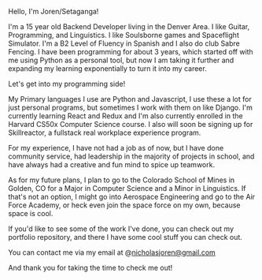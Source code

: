 Hello, I'm Joren/Setaganga!

I'm a 15 year old Backend Developer living in the Denver Area.
I like Guitar, Programming, and Linguistics. I like Soulsborne games and Spaceflight Simulator. I'm a B2 Level of Fluency in Spanish and I also do club Sabre Fencing. I have been programming for about 3 years, which started off with me using Python as a personal tool, but now I am taking it further and expanding my learning exponentially to turn it into my career.

Let's get into my programming side!

My Primary languages I use are Python and Javascript, I use these a lot for just personal programs, but sometimes I work with them on like Django. I'm currently learning React and Redux and I'm also currently enrolled in the Harvard CS50x Computer Science course. I also will soon be signing up for Skillreactor, a fullstack real workplace experience program.

For my experience, I have not had a job as of now, but I have done community service, had leadership in the majority of projects in school, and have always had a creative and fun mind to spice up teamwork.

As for my future plans, I plan to go to the Colorado School of Mines in Golden, CO for a Major in Computer Science and a Minor in Linguistics. If that's not an option, I might go into Aerospace Engineering and go to the Air Force Academy, or heck even join the space force on my own, because space is cool.

If you'd like to see some of the work I've done, you can check out my portfolio repository, and there I have some cool stuff you can check out.

You can contact me via my email at @nicholasjoren@gmail.com

And thank you for taking the time to check me out!

